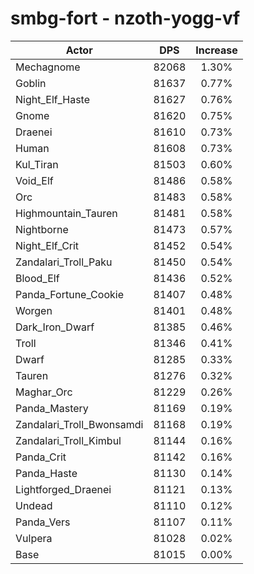 # smbg-fort - nzoth-yogg-vf
| Actor | DPS | Increase |
|---|:---:|:---:|
|Mechagnome|82068|1.30%|
|Goblin|81637|0.77%|
|Night_Elf_Haste|81627|0.76%|
|Gnome|81620|0.75%|
|Draenei|81610|0.73%|
|Human|81608|0.73%|
|Kul_Tiran|81503|0.60%|
|Void_Elf|81486|0.58%|
|Orc|81483|0.58%|
|Highmountain_Tauren|81481|0.58%|
|Nightborne|81473|0.57%|
|Night_Elf_Crit|81452|0.54%|
|Zandalari_Troll_Paku|81450|0.54%|
|Blood_Elf|81436|0.52%|
|Panda_Fortune_Cookie|81407|0.48%|
|Worgen|81401|0.48%|
|Dark_Iron_Dwarf|81385|0.46%|
|Troll|81346|0.41%|
|Dwarf|81285|0.33%|
|Tauren|81276|0.32%|
|Maghar_Orc|81229|0.26%|
|Panda_Mastery|81169|0.19%|
|Zandalari_Troll_Bwonsamdi|81168|0.19%|
|Zandalari_Troll_Kimbul|81144|0.16%|
|Panda_Crit|81142|0.16%|
|Panda_Haste|81130|0.14%|
|Lightforged_Draenei|81121|0.13%|
|Undead|81110|0.12%|
|Panda_Vers|81107|0.11%|
|Vulpera|81028|0.02%|
|Base|81015|0.00%|
